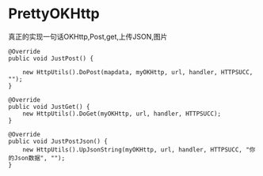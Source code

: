 # PrettyOKHttp
真正的实现一句话OKHttp,Post,get,上传JSON,图片





    @Override
    public void JustPost() {

        new HttpUtils().DoPost(mapdata, myOKHttp, url, handler, HTTPSUCC, "");
    }

    @Override
    public void JustGet() {
        new HttpUtils().DoGet(myOKHttp, url, handler, HTTPSUCC);
    }

    @Override
    public void JustPostJson() {
        new HttpUtils().UpJsonString(myOKHttp, url, handler, HTTPSUCC, "你的Json数据", "");
    }
